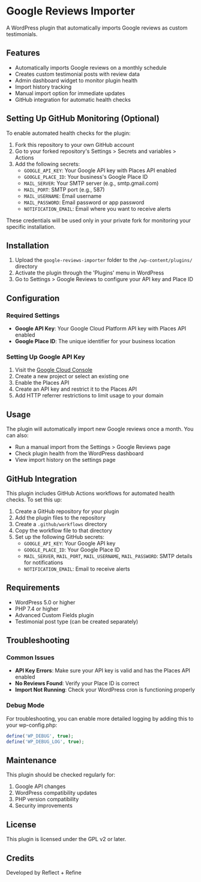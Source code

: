 # Google Reviews Importer

A WordPress plugin that automatically imports Google reviews as custom testimonials.

## Features

- Automatically imports Google reviews on a monthly schedule
- Creates custom testimonial posts with review data
- Admin dashboard widget to monitor plugin health
- Import history tracking
- Manual import option for immediate updates
- GitHub integration for automatic health checks

## Setting Up GitHub Monitoring (Optional)

To enable automated health checks for the plugin:

1. Fork this repository to your own GitHub account
2. Go to your forked repository's Settings > Secrets and variables > Actions
3. Add the following secrets:
   - `GOOGLE_API_KEY`: Your Google API key with Places API enabled
   - `GOOGLE_PLACE_ID`: Your business's Google Place ID
   - `MAIL_SERVER`: Your SMTP server (e.g., smtp.gmail.com)
   - `MAIL_PORT`: SMTP port (e.g., 587)
   - `MAIL_USERNAME`: Email username
   - `MAIL_PASSWORD`: Email password or app password
   - `NOTIFICATION_EMAIL`: Email where you want to receive alerts

These credentials will be used only in your private fork for monitoring your specific installation.

## Installation

1. Upload the `google-reviews-importer` folder to the `/wp-content/plugins/` directory
2. Activate the plugin through the 'Plugins' menu in WordPress
3. Go to Settings > Google Reviews to configure your API key and Place ID

## Configuration

### Required Settings

- **Google API Key**: Your Google Cloud Platform API key with Places API enabled
- **Google Place ID**: The unique identifier for your business location

### Setting Up Google API Key

1. Visit the [Google Cloud Console](https://console.cloud.google.com/)
2. Create a new project or select an existing one
3. Enable the Places API
4. Create an API key and restrict it to the Places API
5. Add HTTP referrer restrictions to limit usage to your domain

## Usage

The plugin will automatically import new Google reviews once a month. You can also:

- Run a manual import from the Settings > Google Reviews page
- Check plugin health from the WordPress dashboard
- View import history on the settings page

## GitHub Integration

This plugin includes GitHub Actions workflows for automated health checks. To set this up:

1. Create a GitHub repository for your plugin
2. Add the plugin files to the repository
3. Create a `.github/workflows` directory
4. Copy the workflow file to that directory
5. Set up the following GitHub secrets:
   - `GOOGLE_API_KEY`: Your Google API key
   - `GOOGLE_PLACE_ID`: Your Google Place ID
   - `MAIL_SERVER`, `MAIL_PORT`, `MAIL_USERNAME`, `MAIL_PASSWORD`: SMTP details for notifications
   - `NOTIFICATION_EMAIL`: Email to receive alerts

## Requirements

- WordPress 5.0 or higher
- PHP 7.4 or higher
- Advanced Custom Fields plugin
- Testimonial post type (can be created separately)

## Troubleshooting

### Common Issues

- **API Key Errors**: Make sure your API key is valid and has the Places API enabled
- **No Reviews Found**: Verify your Place ID is correct
- **Import Not Running**: Check your WordPress cron is functioning properly

### Debug Mode

For troubleshooting, you can enable more detailed logging by adding this to your wp-config.php:

```php
define('WP_DEBUG', true);
define('WP_DEBUG_LOG', true);
```

## Maintenance

This plugin should be checked regularly for:

1. Google API changes
2. WordPress compatibility updates
3. PHP version compatibility
4. Security improvements

## License

This plugin is licensed under the GPL v2 or later.

## Credits

Developed by Reflect + Refine
